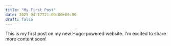 ```yaml
---
title: "My First Post"
date: 2025-04-17T21:00:00+00:00
draft: false
---
```


This is my first post on my new Hugo-powered website. I'm excited to share more content soon!
